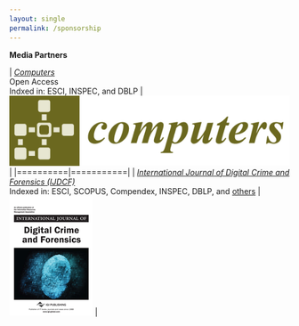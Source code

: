 ```yaml
---
layout: single
permalink: /sponsorship
---
```


**Media Partners**

| [*Computers*](http://www.mdpi.com/journal/computers)<br/> Open Access<br/> Indxed in: ESCI, INSPEC, and DBLP | [![MDPI Computers](/assets/images/computers-logo.png)](http://www.mdpi.com/journal/computers) |
|==========|===========|
| [*International Journal of Digital Crime and Forensics (IJDCF)*](https://www.igi-global.com/journal/international-journal-digital-crime-forensics/1112)<br/> Indexed in: ESCI, SCOPUS, Compendex, INSPEC, DBLP, and [others](https://www.igi-global.com/journal/international-journal-digital-crime-forensics/1112#indices) | [![IJDCF](/assets/images/IJDCF.png)]((https://www.igi-global.com/journal/international-journal-digital-crime-forensics/1112)) |